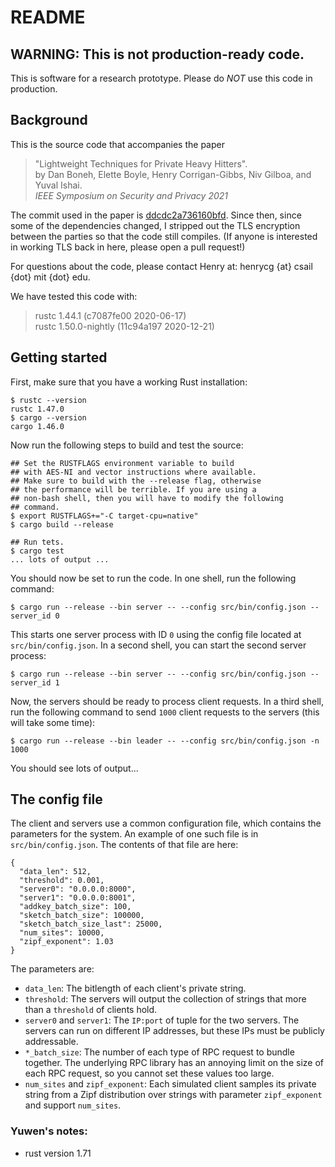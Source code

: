 # README

## WARNING: This is not production-ready code.

This is software for a research prototype. Please
do *NOT* use this code in production.

## Background

This is the source code that accompanies the paper
>  "Lightweight Techniques for Private Heavy Hitters".  
> by Dan Boneh, Elette Boyle, Henry Corrigan-Gibbs, Niv Gilboa, and Yuval Ishai.  
> _IEEE Symposium on Security and Privacy 2021_

The commit used in the paper is [ddcdc2a736160bfd](https://github.com/henrycg/heavyhitters/commit/ddcdc2a736160bfdfb55003ad8059124b13ee73d). Since then, since some of the dependencies changed, I stripped out the TLS encryption between the parties so that the code still compiles. (If anyone is interested in working TLS back in here, please open a pull request!)

For questions about the code, please contact Henry at:  henrycg {at} csail {dot} mit {dot} edu.

We have tested this code with:
>  rustc 1.44.1 (c7087fe00 2020-06-17)  
>  rustc 1.50.0-nightly (11c94a197 2020-12-21)

## Getting started

First, make sure that you have a working Rust installation:

```
$ rustc --version   
rustc 1.47.0
$ cargo --version
cargo 1.46.0
```

Now run the following steps to build and test the source:

```
## Set the RUSTFLAGS environment variable to build
## with AES-NI and vector instructions where available.
## Make sure to build with the --release flag, otherwise
## the performance will be terrible. If you are using a
## non-bash shell, then you will have to modify the following
## command.
$ export RUSTFLAGS+="-C target-cpu=native" 
$ cargo build --release

## Run tets.
$ cargo test
... lots of output ...

```

You should now be set to run the code. In one shell, run the following command:

```
$ cargo run --release --bin server -- --config src/bin/config.json --server_id 0
```

This starts one server process with ID `0` using the config file located at `src/bin/config.json`. In a second shell, you can start the second server process:

```
$ cargo run --release --bin server -- --config src/bin/config.json --server_id 1
```

Now, the servers should be ready to process client requests. In a third shell, run the following command to send `1000` client requests to the servers (this will take some time):

```
$ cargo run --release --bin leader -- --config src/bin/config.json -n 1000
```

You should see lots of output...

## The config file

The client and servers use a common configuration file, which contains the parameters for the system. An example of one such file is in `src/bin/config.json`. The contents of that file are here:

```
{
  "data_len": 512,
  "threshold": 0.001,
  "server0": "0.0.0.0:8000",
  "server1": "0.0.0.0:8001",
  "addkey_batch_size": 100,
  "sketch_batch_size": 100000,
  "sketch_batch_size_last": 25000,
  "num_sites": 10000,
  "zipf_exponent": 1.03
}
```

The parameters are:

* `data_len`: The bitlength of each client's private string.
* `threshold`: The servers will output the collection of strings that more than a `threshold` of clients hold.
* `server0` and `server1`: The `IP:port` of tuple for the two servers. The servers can run on different IP addresses, but these IPs must be publicly addressable.
* `*_batch_size`: The number of each type of RPC request to bundle together. The underlying RPC library has an annoying limit on the size of each RPC request, so you cannot set these values too large.
* `num_sites` and `zipf_exponent`: Each simulated client samples its private string from a Zipf distribution over strings with parameter `zipf_exponent` and support `num_sites`.

### Yuwen's notes:
* rust version 1.71